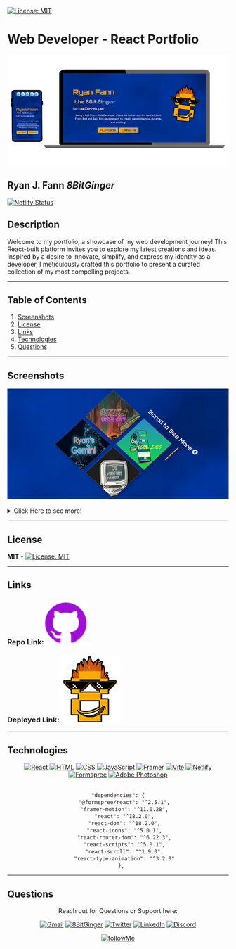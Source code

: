 <a id="badges"></a>
[![License: MIT](https://img.shields.io/badge/License-MIT-yellow.svg)](https://opensource.org/licenses/MIT)

# Web Developer - React Portfolio

![screenshot](./client/src/assets/images/readMe/readMeMain.png)

## Ryan J. Fann _8BitGinger_

</div>

[![Netlify Status](https://api.netlify.com/api/v1/badges/e4477961-68cf-4d00-a657-36ca9355be8b/deploy-status)](https://app.netlify.com/sites/ryanfann/deploys)

## Description

Welcome to my portfolio, a showcase of my web development journey! This React-built platform invites you to explore my latest creations and ideas. Inspired by a desire to innovate, simplify, and express my identity as a developer, I meticulously crafted this portfolio to present a curated collection of my most compelling projects.

---

## Table of Contents

1. [Screenshots](#screenshot)
2. [License](#license)
3. [Links](#links)
4. [Technologies](#tech)
5. [Questions](#support)

---

<a id="screenshot"></a>

## Screenshots

![screenshot](./client/src/assets/images/readMe/projects.jpg)

<details closed>
<summary>Click Here to see more!</summary>
<br>

![screenshot](./client/src/assets/images/readMe/mainScreenshot.jpg)

![screenshot](./client/src/assets/images/readMe/portfolioAboutMe.jpg)

![screenshot](./client/src/assets/images/readMe/portfolioKeySkills.jpg)

![screenshot](./client/src/assets/images/readMe/contactPage.jpg)

</details>

---

<a id="license"></a>

## License

**MIT** - [![License: MIT](https://img.shields.io/badge/License-MIT-yellow.svg)](https://opensource.org/licenses/MIT)

---

<a id="links"></a>

## Links

### Repo Link:[![Repo](./client/src/assets/images/readMe/github-ReadMe.png)](https://github.com/8BitGinger/fanntasticPortfolio2)

### Deployed Link:[![Deployed Link](./client/src/assets/images/readMe/8bit-smallContact.png)](https://ryanfann.netlify.app/)

<a id="support"></a>

---

<a id="tech"></a>

## Technologies

<div align="center">

[![React](https://img.shields.io/badge/React-20232A?style=for-the-badge&logo=react&logoColor=61DAFB)]()
[![HTML](https://img.shields.io/badge/HTML5-E34F26?style=for-the-badge&logo=html5&logoColor=white)]()
[![CSS](https://img.shields.io/badge/CSS-239120?&style=for-the-badge&logo=css3&logoColor=white)]()
[![JavaScript](https://img.shields.io/badge/JavaScript-F7DF1E?style=for-the-badge&logo=javascript&logoColor=black)]()
[![Framer](https://img.shields.io/badge/Framer-black?style=for-the-badge&logo=framer&logoColor=blue)]()
[![Vite](https://img.shields.io/badge/vite-%23646CFF.svg?style=for-the-badge&logo=vite&logoColor=white)]()
[![Netlify](https://img.shields.io/badge/Netlify-00C7B7?style=for-the-badge&logo=netlify&logoColor=white)]()
[![Formspree](https://img.shields.io/static/v1?label=&message=Formspree&color=%23E5122E&style=for-the-badge&logo=Formspree&logoColor=white)](https://)
[![Adobe Photoshop](https://img.shields.io/badge/adobe%20photoshop-%2331A8FF.svg?style=for-the-badge&logo=adobe%20photoshop&logoColor=white)]()

```

"dependencies": {
    "@formspree/react": "^2.5.1",
    "framer-motion": "^11.0.28",
    "react": "^18.2.0",
    "react-dom": "^18.2.0",
    "react-icons": "^5.0.1",
    "react-router-dom": "^6.22.3",
    "react-scripts": "^5.0.1",
    "react-scroll": "^1.9.0",
    "react-type-animation": "^3.2.0"
  },

```

</div>

---

## Questions

<div align="center">

Reach out for Questions or Support here:

[![Gmail](https://img.shields.io/badge/Gmail-EA4335.svg?style=for-the-badge&logo=Gmail&logoColor=white)](mailto:ryan.fann@gmail.com)
[![8BitGinger](https://img.shields.io/badge/GitHub-181717.svg?style=for-the-badge&logo=GitHub&logoColor=white)](https://github.com/8BitGinger)
[![Twitter](https://img.shields.io/badge/X-%23000000.svg?style=for-the-badge&logo=X&logoColor=white)](https://twitter.com/the8bitginger)
[![LinkedIn](https://img.shields.io/badge/linkedin-%230077B5.svg?style=for-the-badge&logo=linkedin&logoColor=white)](https://www.linkedin.com/in/ryanfanntastic/)
[![Discord](https://img.shields.io/badge/Discord-%235865F2.svg?style=for-the-badge&logo=discord&logoColor=white)](https://www.discord.com/users/wellthatsweird18964)

[![followMe](https://img.shields.io/github/followers/8BitGinger.svg?style=social&label=Follow&maxAge=2592000)](https://github.com/8BitGinger)

</div>
